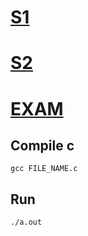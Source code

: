 # [**S1**](/S1/)
# [**S2**](/S2/)
# [**EXAM**](/EXAM/)

## Compile c 

```
gcc FILE_NAME.c
```

## Run 
```
./a.out
```